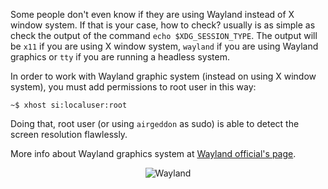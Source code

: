 Some people don't even know if they are using Wayland instead of X window system. If that is your case, how to check? usually is as simple as check the output of the command `echo $XDG_SESSION_TYPE`. The output will be `x11` if you are using X window system, `wayland` if you are using Wayland graphics or `tty` if you are running a headless system.

In order to work with Wayland graphic system (instead on using X window system), you must add permissions to root user in this way:

`~$ xhost si:localuser:root`

Doing that, root user (or using `airgeddon` as sudo) is able to detect the screen resolution flawlessly.

More info about Wayland graphics system at [Wayland official's page].

<p align="center">
	<img src="https://raw.githubusercontent.com/v1s1t0r1sh3r3/airgeddon/master/imgs/wiki/wayland_logo.png" title="Wayland"/>
</p>

[Wayland official's page]: https://wayland.freedesktop.org/